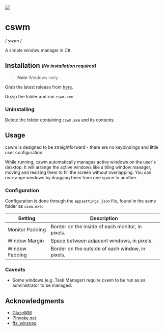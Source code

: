 ![](./src/cswm/icon.ico)

# cswm

_/ swɪm /_

A simple window manager in C#.

## Installation <sub><sup>_(No installation required)_</sup></sub>

> **Note** Windows-only.

Grab the latest release from [here](https://github.com/ebalzuweit/cswm/releases/latest).

Unzip the folder and run `cswm.exe`.

### Uninstalling

Delete the folder containing `cswm.exe` and its contents.

## Usage

cswm is designed to be straightforward -
there are no keybindings and little user configuration.

While running, cswm automatically manages active windows on the user's desktop.
It will arrange the active windows like a tiling window manager,
moving and resizing them to fill the screen without overlapping.
You can rearrange windows by dragging them from one space to another.

### Configuration

Configuration is done through the `appsettings.json` file, found in the same folder as `cswm.exe`.

| Setting         | Description | 
|-----------------|-------------|
| Monitor Padding | Border on the inside of each monitor, in pixels. |
| Window Margin   | Space between adjacent windows, in pixels. |
| Window Padding  | Border on the outside of each window, in pixels. |

### Caveats

- Some windows (e.g. Task Manager) require cswm to be run as an administrator to be managed.

## Acknowledgments

- [GlazeWM](https://github.com/lars-berger/GlazeWM)
- [PInvoke.net](https://www.pinvoke.net/index.aspx)
- [fts_winsnap](https://github.com/forrestthewoods/fts_winsnap)
